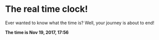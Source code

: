 # The real time clock!

Ever wanted to know what the time is? Well, your journey is about to end!

**The time is Nov 19, 2017, 17:56**